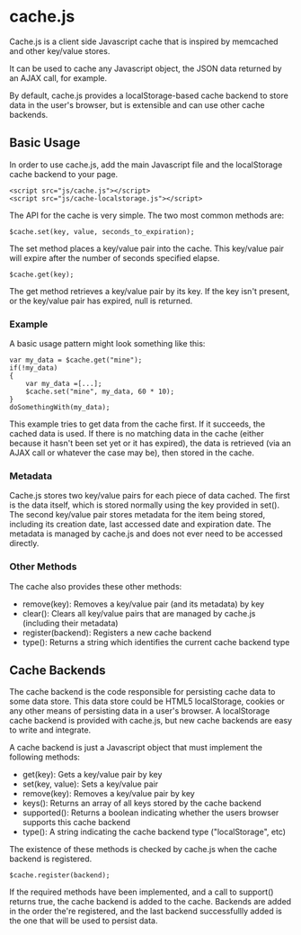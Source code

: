 
# cache.js #

Cache.js is a client side Javascript cache that is inspired by memcached and other key/value stores.

It can be used to cache any Javascript object, the JSON data returned by an AJAX call, for example.

By default, cache.js provides a localStorage-based cache backend to store data in the user's browser, but is extensible and can use other cache backends.

## Basic Usage ##

In order to use cache.js, add the main Javascript file and the localStorage cache backend to your page.

	<script src="js/cache.js"></script>
	<script src="js/cache-localstorage.js"></script>

The API for the cache is very simple. The two most common methods are:

	$cache.set(key, value, seconds_to_expiration);

The set method places a key/value pair into the cache. This key/value pair will expire after the number of seconds specified elapse.
	
	$cache.get(key);

The get method retrieves a key/value pair by its key. If the key isn't present, or the key/value pair has expired, null is returned.

### Example ###

A basic usage pattern might look something like this:

	var my_data = $cache.get("mine");
	if(!my_data)
	{
		var my_data =[...];
		$cache.set("mine", my_data, 60 * 10);
	}
	doSomethingWith(my_data);
	
This example tries to get data from the cache first. If it succeeds, the cached data is used. If there is no matching data in the cache
(either because it hasn't been set yet or it has expired), the data is retrieved (via an AJAX call or whatever the case may be), then stored in the cache.

### Metadata ###

Cache.js stores two key/value pairs for each piece of data cached. The first is the data itself, which is stored normally using the key provided in set().
The second key/value pair stores metadata for the item being stored, including its creation date, last accessed date and expiration date. The metadata 
is managed by cache.js and does not ever need to be accessed directly.

### Other Methods ###

The cache also provides these other methods:

* remove(key): Removes a key/value pair (and its metadata) by key
* clear(): Clears all key/value pairs that are managed by cache.js (including their metadata)
* register(backend): Registers a new cache backend
* type(): Returns a string which identifies the current cache backend type


## Cache Backends ##

The cache backend is the code responsible for persisting cache data to some data store. This data store could be HTML5 localStorage, cookies or any other
means of persisting data in a user's browser. A localStorage cache backend is provided with cache.js, but new cache backends are easy to write and integrate.

A cache backend is just a Javascript object that must implement the following methods:

* get(key): Gets a key/value pair by key
* set(key, value): Sets a key/value pair
* remove(key): Removes a key/value pair by key
* keys(): Returns an array of all keys stored by the cache backend
* supported(): Returns a boolean indicating whether the users browser supports this cache backend
* type(): A string indicating the cache backend type ("localStorage", etc)
	
The existence of these methods is checked by cache.js when the cache backend is registered. 

	$cache.register(backend); 

If the required methods have been implemented, and a call to support() returns true, the cache backend is added to the cache. Backends are added in the
order the're registered, and the last backend successfullly added is the one that will be used to persist data.



	